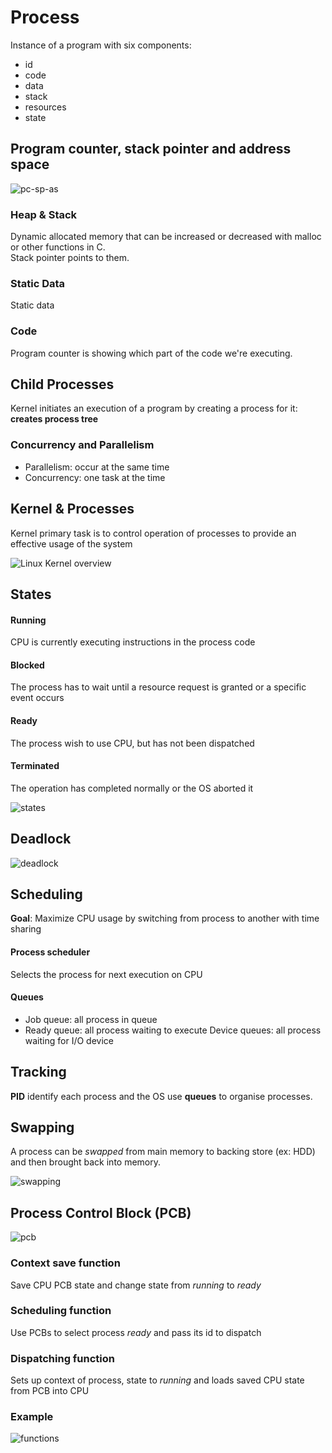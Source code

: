 # Process

Instance of a program with six components:
- id
- code
- data
- stack
- resources
- state


## Program counter, stack pointer and address space

![pc-sp-as](https://slideplayer.com/slide/12265929/72/images/5/18%2F02%2F08+Process+Address+Space.+This+is+the+process+s+own+view+of+the+address+space.+physical+memory+may+not+be+laid+out+this+way+at+all..jpg)

### Heap & Stack
Dynamic allocated memory that can be increased or decreased with malloc or other functions in C.     
Stack pointer points to them.


### Static Data
Static data

### Code
Program counter is showing which part of the code we're executing.

## Child Processes
Kernel initiates an execution of a program by creating a process for it: **creates process tree**

### Concurrency and Parallelism
- Parallelism: occur at the same time
- Concurrency: one task at the time

## Kernel & Processes
Kernel primary task is to control operation of processes to provide an effective usage of the system

![Linux Kernel overview](https://www.programmersought.com/images/672/bc1cdf5610feb002b5e10b45f9609720.png)

## States

#### Running
CPU is currently executing instructions in the process code

#### Blocked
The process has to wait until a resource request is granted or a specific event occurs

#### Ready
The process wish to use CPU, but has not been dispatched

#### Terminated
The operation has completed normally or the OS aborted it

![states](https://user-images.githubusercontent.com/19282069/118403306-277b9380-b66e-11eb-8817-100f78b7d56d.png)

## Deadlock 

![deadlock](https://user-images.githubusercontent.com/19282069/118403337-4417cb80-b66e-11eb-8841-617e8c2e2872.png)

## Scheduling
**Goal**: Maximize CPU usage by switching from process to another with time sharing     
#### Process scheduler
Selects the process for next execution on CPU
#### Queues
- Job queue: all process in queue
- Ready queue: all process waiting to execute
Device queues: all process waiting for I/O device

## Tracking
**PID** identify each process and the OS use **queues** to organise processes.

## Swapping
A process can be *swapped* from main memory to backing store (ex: HDD) and then brought back into memory.

![swapping](https://user-images.githubusercontent.com/19282069/118403513-fbacdd80-b66e-11eb-962b-3891b6e8962e.png)

## Process Control Block (PCB)

![pcb](https://user-images.githubusercontent.com/19282069/118403528-1c753300-b66f-11eb-9d05-13c20b6e21cc.png)

### Context save function
Save CPU PCB state and change state from *running* to *ready*

### Scheduling function 
Use PCBs to select process *ready* and pass its id to dispatch

### Dispatching function
Sets up context of process, state to *running* and loads saved CPU state from PCB into CPU

### Example
![functions](https://user-images.githubusercontent.com/19282069/118403611-84c41480-b66f-11eb-91af-3da117e45410.png)

